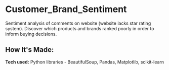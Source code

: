 # Customer_Brand_Sentiment
Sentiment analysis of comments on website (website lacks star rating system). Discover which products and brands ranked poorly in order to inform buying decisions.

## How It's Made:

**Tech used:** Python libraries - BeautifulSoup, Pandas, Matplotlib, scikit-learn

